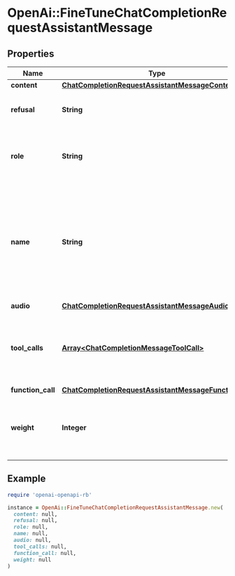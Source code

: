 # OpenAi::FineTuneChatCompletionRequestAssistantMessage

## Properties

| Name | Type | Description | Notes |
| ---- | ---- | ----------- | ----- |
| **content** | [**ChatCompletionRequestAssistantMessageContent**](ChatCompletionRequestAssistantMessageContent.md) |  | [optional] |
| **refusal** | **String** | The refusal message by the assistant. | [optional] |
| **role** | **String** | The role of the messages author, in this case &#x60;assistant&#x60;. |  |
| **name** | **String** | An optional name for the participant. Provides the model information to differentiate between participants of the same role. | [optional] |
| **audio** | [**ChatCompletionRequestAssistantMessageAudio**](ChatCompletionRequestAssistantMessageAudio.md) |  | [optional] |
| **tool_calls** | [**Array&lt;ChatCompletionMessageToolCall&gt;**](ChatCompletionMessageToolCall.md) | The tool calls generated by the model, such as function calls. | [optional] |
| **function_call** | [**ChatCompletionRequestAssistantMessageFunctionCall**](ChatCompletionRequestAssistantMessageFunctionCall.md) |  | [optional] |
| **weight** | **Integer** | Controls whether the assistant message is trained against (0 or 1) | [optional] |

## Example

```ruby
require 'openai-openapi-rb'

instance = OpenAi::FineTuneChatCompletionRequestAssistantMessage.new(
  content: null,
  refusal: null,
  role: null,
  name: null,
  audio: null,
  tool_calls: null,
  function_call: null,
  weight: null
)
```

